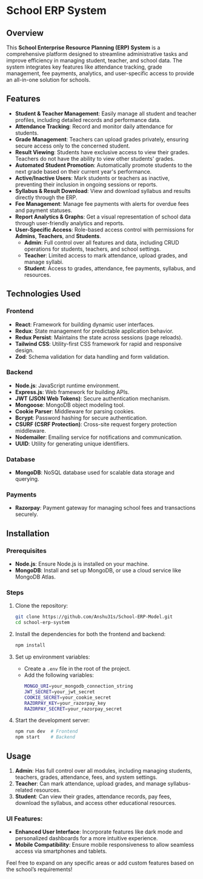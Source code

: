 
# School ERP System

## Overview

This **School Enterprise Resource Planning (ERP) System** is a comprehensive platform designed to streamline administrative tasks and improve efficiency in managing student, teacher, and school data. The system integrates key features like attendance tracking, grade management, fee payments, analytics, and user-specific access to provide an all-in-one solution for schools.

## Features

- **Student & Teacher Management**: Easily manage all student and teacher profiles, including detailed records and performance data.
- **Attendance Tracking**: Record and monitor daily attendance for students.
- **Grade Management**: Teachers can upload grades privately, ensuring secure access only to the concerned student.
- **Result Viewing**: Students have exclusive access to view their grades. Teachers do not have the ability to view other students' grades.
- **Automated Student Promotion**: Automatically promote students to the next grade based on their current year's performance.
- **Active/Inactive Users**: Mark students or teachers as inactive, preventing their inclusion in ongoing sessions or reports.
- **Syllabus & Result Download**: View and download syllabus and results directly through the ERP.
- **Fee Management**: Manage fee payments with alerts for overdue fees and payment statuses.
- **Report Analytics & Graphs**: Get a visual representation of school data through user-friendly analytics and reports.
- **User-Specific Access**: Role-based access control with permissions for **Admins**, **Teachers**, and **Students**.
  - **Admin**: Full control over all features and data, including CRUD operations for students, teachers, and school settings.
  - **Teacher**: Limited access to mark attendance, upload grades, and manage syllabi.
  - **Student**: Access to grades, attendance, fee payments, syllabus, and resources.

## Technologies Used

### Frontend
- **React**: Framework for building dynamic user interfaces.
- **Redux**: State management for predictable application behavior.
- **Redux Persist**: Maintains the state across sessions (page reloads).
- **Tailwind CSS**: Utility-first CSS framework for rapid and responsive design.
- **Zod**: Schema validation for data handling and form validation.

### Backend
- **Node.js**: JavaScript runtime environment.
- **Express.js**: Web framework for building APIs.
- **JWT (JSON Web Tokens)**: Secure authentication mechanism.
- **Mongoose**: MongoDB object modeling tool.
- **Cookie Parser**: Middleware for parsing cookies.
- **Bcrypt**: Password hashing for secure authentication.
- **CSURF (CSRF Protection)**: Cross-site request forgery protection middleware.
- **Nodemailer**: Emailing service for notifications and communication.
- **UUID**: Utility for generating unique identifiers.

### Database
- **MongoDB**: NoSQL database used for scalable data storage and querying.

### Payments
- **Razorpay**: Payment gateway for managing school fees and transactions securely.

## Installation

### Prerequisites
- **Node.js**: Ensure Node.js is installed on your machine.
- **MongoDB**: Install and set up MongoDB, or use a cloud service like MongoDB Atlas.

### Steps

1. Clone the repository:
    ```bash
    git clone https://github.com/Anshu31s/School-ERP-Model.git
    cd school-erp-system
    ```

2. Install the dependencies for both the frontend and backend:
    ```bash
    npm install
    ```

3. Set up environment variables:
    - Create a `.env` file in the root of the project.
    - Add the following variables:
      ```bash
      MONGO_URI=your_mongodb_connection_string
      JWT_SECRET=your_jwt_secret
      COOKIE_SECRET=your_cookie_secret
      RAZORPAY_KEY=your_razorpay_key
      RAZORPAY_SECRET=your_razorpay_secret
      ```

4. Start the development server:
    ```bash
    npm run dev  # Frontend
    npm start    # Backend
    ```

## Usage

1. **Admin**: Has full control over all modules, including managing students, teachers, grades, attendance, fees, and system settings.
2. **Teacher**: Can mark attendance, upload grades, and manage syllabus-related resources.
3. **Student**: Can view their grades, attendance records, pay fees, download the syllabus, and access other educational resources.

### UI Features:
- **Enhanced User Interface**: Incorporate features like dark mode and personalized dashboards for a more intuitive experience.
- **Mobile Compatibility**: Ensure mobile responsiveness to allow seamless access via smartphones and tablets.

Feel free to expand on any specific areas or add custom features based on the school’s requirements!